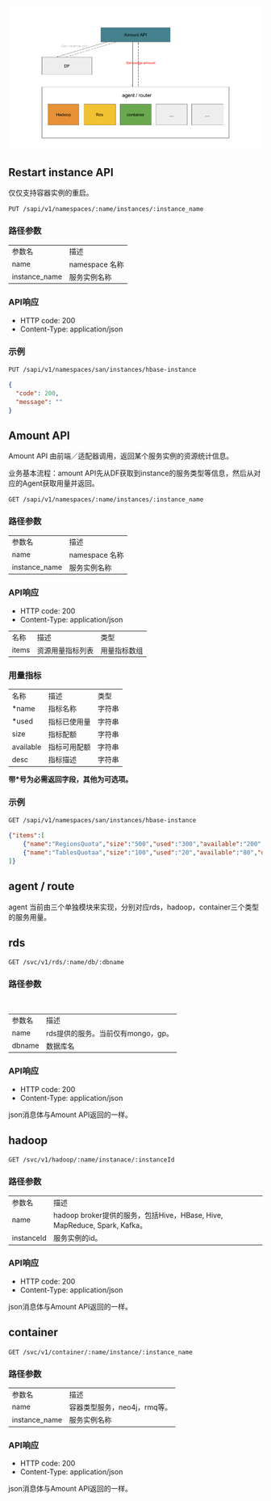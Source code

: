 ![Service Usage Amount API](serviceusageamount.png "Service Usage Amount API")



## Restart instance API


仅仅支持容器实例的重启。

```
PUT /sapi/v1/namespaces/:name/instances/:instance_name
```

### 路径参数

<table>
    <tr>
        <td>参数名</td>
        <td>描述</td>
    </tr>
    <tr>
        <td>name</td>
        <td>namespace 名称</td>
    </tr>
    <tr>
        <td>instance_name</td>
        <td>服务实例名称</td>
    </tr>
</table>

### API响应

* HTTP code: 200
* Content-Type: application/json


### 示例

```
PUT /sapi/v1/namespaces/san/instances/hbase-instance
```
```json
{
  "code": 200,
  "message": ""
}
```


## Amount API

Amount API 由前端／适配器调用，返回某个服务实例的资源统计信息。


业务基本流程：amount API先从DF获取到instance的服务类型等信息，然后从对应的Agent获取用量并返回。

```
GET /sapi/v1/namespaces/:name/instances/:instance_name
```

### 路径参数

<table>
    <tr>
        <td>参数名</td>
        <td>描述</td>
    </tr>
    <tr>
        <td>name</td>
        <td>namespace 名称</td>
    </tr>
    <tr>
        <td>instance_name</td>
        <td>服务实例名称</td>
    </tr>
</table>

### API响应

* HTTP code: 200
* Content-Type: application/json

<table>
    <tr>
        <td>名称</td>
        <td>描述</td>
        <td>类型</td>
    </tr>
    <tr>
        <td>items</td>
        <td>资源用量指标列表</td>
        <td>用量指标数组</td>
    </tr>
</table>

### 用量指标

<table>
    <tr>
        <td>名称</td>
        <td>描述</td>
        <td>类型</td>
    </tr>
    <tr>
        <td>*name</td>
        <td>指标名称</td>
        <td>字符串</td>
    </tr>
    <tr>
        <td>*used</td>
        <td>指标已使用量</td>
        <td>字符串</td>
    </tr>
    <tr>
        <td>size</td>
        <td>指标配额</td>
        <td>字符串</td>
    </tr>
    <tr>
        <td>available</td>
        <td>指标可用配额</td>
        <td>字符串</td>
    </tr>
    <tr>
        <td>desc</td>
        <td>指标描述</td>
        <td>字符串</td>
    </tr>
</table>

 **带*号为必需返回字段，其他为可选项。**

 ### 示例

```
GET /sapi/v1/namespaces/san/instances/hbase-instance
```
```json
{"items":[
    {"name":"RegionsQuota","size":"500","used":"300","available":"200","desc":"HBase命名空间的region数目"},
    {"name":"TablesQuotaa","size":"100","used":"20","available":"80","desc":"HBase命名空间的表数目"}
]}
```

## agent / route

agent 当前由三个单独模块来实现，分别对应rds，hadoop，container三个类型的服务用量。

## rds

```
GET /svc/v1/rds/:name/db/:dbname
```
### 路径参数

<table>
    <tr>
        <td>参数名</td>
        <td>描述</td>
    </tr>
    <tr>
        <td>name</td>
        <td>rds提供的服务。当前仅有mongo，gp。</td>
    </tr>
    <tr>
        <td>dbname</td>
        <td>数据库名</td>
    </tr>
</table>

### API响应

* HTTP code: 200
* Content-Type: application/json

json消息体与Amount API返回的一样。


## hadoop

```
GET /svc/v1/hadoop/:name/instanace/:instanceId
```
### 路径参数

<table>
    <tr>
        <td>参数名</td>
        <td>描述</td>
    </tr>
    <tr>
        <td>name</td>
        <td>hadoop broker提供的服务，包括Hive，HBase, Hive, MapReduce, Spark, Kafka。</td>
    </tr>
    <tr>
        <td>instanceId</td>
        <td>服务实例的id。</td>
    </tr>
</table>

### API响应

* HTTP code: 200
* Content-Type: application/json

json消息体与Amount API返回的一样。

## container

```
GET /svc/v1/container/:name/instance/:instance_name
```

### 路径参数

<table>
    <tr>
        <td>参数名</td>
        <td>描述</td>
    </tr>
    <tr>
        <td>name</td>
        <td>容器类型服务，neo4j，rmq等。</td>
    </tr>
    <tr>
        <td>instance_name</td>
        <td>服务实例名称</td>
    </tr>
</table>

### API响应

* HTTP code: 200
* Content-Type: application/json

json消息体与Amount API返回的一样。
